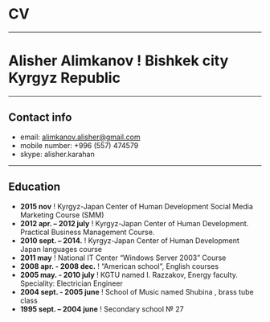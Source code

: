 # CV
***
# Alisher Alimkanov   ! Bishkek city Kyrgyz Republic
***
## Contact info
- email: alimkanov.alisher@gmail.com
- mobile number: +996 (557) 474579
- skype: alisher.karahan
***
## Education
- **2015 nov**              ! Kyrgyz-Japan Center of Human Development	Social Media Marketing Course (SMM)
- **2012 apr. – 2012 july** ! Kyrgyz-Japan Center of Human Development. Practical Business Management Course.
- **2010 sept. – 2014.**    ! Kyrgyz-Japan Center of Human Development Japan languages course
- **2011 may**              ! National IT Center “Windows Server 2003” Course
- **2008 apr. - 2008 dec.** ! “American school”, English courses
- **2005 may. - 2010 july** ! KGTU named I. Razzakov, Energy faculty. Speciality: Electrician Engineer 
- **2004 sept. - 2005 june** ! School of Music named Shubina , brass tube class
- **1995 sept. – 2004 june** ! Secondary school № 27 

